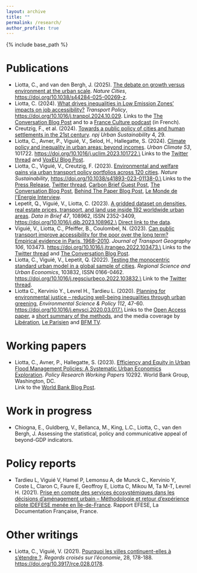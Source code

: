 ```yaml
---
layout: archive
title: ""
permalink: /research/
author_profile: true
---
```


{% include base_path %}

# Publications
* Liotta, C., and van den Bergh, J. (2025). [The debate on growth versus environment at the urban scale](https://doi.org/10.1038/s44284-025-00269-z). *Nature Cities*, https://doi.org/10.1038/s44284-025-00269-z.
* Liotta, C. (2024). [What drives inequalities in Low Emission Zones’ impacts on job accessibility?](https://doi.org/10.1016/j.tranpol.2024.10.029) *Transport Policy*, https://doi.org/10.1016/j.tranpol.2024.10.029. Links to the [The Conversation Blog Post](https://theconversation.com/les-zones-a-faibles-emissions-sont-elles-inequitables-243994) and to a [France Culture podcast](https://www.radiofrance.fr/franceculture/podcasts/douce-france/du-grand-paris-au-grand-lyon-les-zfe-zones-de-forte-exclusion-2286702) (in French).
* Creutzig, F., et al. (2024). [Towards a public policy of cities and human settlements in the 21st century](https://www.nature.com/articles/s42949-024-00168-7). *npj Urban Sustainability* 4, 29.
* Liotta, C., Avner, P., Viguié, V., Selod, H., Hallegatte, S. (2024). [Climate policy and inequality in urban areas: beyond incomes](https://authors.elsevier.com/a/1iHUt7s%7EEVsviS). *Urban Climate 53*, 101722. https://doi.org/10.1016/j.uclim.2023.101722.\
Links to the [Twitter thread](https://twitter.com/hallegatte/status/1572244403292438529) and [VoxEU Blog Post](https://cepr.org/voxeu/columns/inequalities-urban-climate-policies-spatial-perspective).
* Liotta, C., Viguié, V., Creutzig, F. (2023). [Environmental and welfare gains via urban transport policy portfolios across 120 cities](https://www.nature.com/articles/s41893-023-01138-0). *Nature Sustainability*, https://doi.org/10.1038/s41893-023-01138-0.\
Links to the [Press Release](https://www.mcc-berlin.net/en/news/information/information-detail/article/a-good-fifth-reduction-in-climate-gases-from-urban-traffic-in-15-years.html), [Twitter thread](https://twitter.com/CharlotteLiotta/status/1663909753741869056), [Carbon Brief Guest Post](https://www.carbonbrief.org/guest-post-how-120-of-the-worlds-major-cities-could-cut-transport-co2-by-22/), [The Conversation Blog Post](https://theconversation.com/ameliorer-la-qualite-de-vie-urbaine-en-reduisant-les-emissions-de-gaz-a-effet-de-serre-cest-possible-208249), [Behind The Paper Blog Post](https://sustainabilitycommunity.springernature.com/posts/how-city-specific-policies-can-drive-sustainable-urban-transport), [Le Monde de l'Energie Interview](https://www.lemondedelenergie.com/transport-urbain-seul-correspond-environ-8-emissions-totales-mondiales-ges/2023/10/26/).
* Lepetit, Q., Viguié, V., Liotta, C. (2023). [A gridded dataset on densities, real estate prices, transport, and land use inside 192 worldwide urban areas](https://doi.org/10.1016/j.dib.2023.108962). *Data in Brief 47*, 108962, ISSN 2352-3409, https://doi.org/10.1016/j.dib.2023.108962.\
[Direct link to the data](https://zenodo.org/record/7086267).
* Viguié, V., Liotta, C., Pfeiffer, B., Coulombel, N. (2023). [Can public transport improve accessibility for the poor over the long term? Empirical evidence in Paris, 1968–2010](https://doi.org/10.1016/j.jtrangeo.2022.103473). *Journal of Transport Geography 106*, 103473. https://doi.org/10.1016/j.jtrangeo.2022.103473.\
Links to the [Twitter thread](https://twitter.com/CharlotteLiotta/status/1611027241063911425) and [The Conversation Blog Post](https://theconversation.com/developper-le-reseau-de-transports-en-commun-beneficie-t-il-vraiment-aux-plus-pauvres-198261).
* Liotta, C., Viguié, V., Lepetit, Q. (2022). [Testing the monocentric standard urban model in a global sample of cities]( https://doi.org/10.1016/j.regsciurbeco.2022.103832). *Regional Science and Urban Economics*, 103832, ISSN 0166-0462. https://doi.org/10.1016/j.regsciurbeco.2022.103832.\
Link to the [Twitter thread](https://twitter.com/CharlotteLiotta/status/1564195282438455298).
* Liotta C., Kervinio Y., Levrel H., Tardieu L. (2020). [Planning for environmental justice – reducing well-being inequalities through urban greening](https://doi.org/10.1016/j.envsci.2020.03.017), *Environmental Science & Policy 112*, 47-60. https://doi.org/10.1016/j.envsci.2020.03.017.\
Links to the [Open Access paper](https://enpc.hal.science/hal-02883575), a [short summary of the methods](https://idefese.files.wordpress.com/2020/01/note_inegalites-1.pdf), and the media coverage by [Libération](https://www.liberation.fr/terre/2020/11/17/acces-a-la-nature-le-probleme-est-plus-important-pour-les-populations-qui-cumulent-les-inegalites_1805870/), [Le Parisien](https://www.leparisien.fr/seine-saint-denis-93/en-ile-de-france-des-milliers-d-habitants-n-ont-pas-d-acces-a-la-nature-a-moins-d-1-km-de-chez-eux-15-11-2020-8408465.php) and [BFM TV](https://www.bfmtv.com/paris/88-000-franciliens-n-ont-pas-d-espace-vert-a-moins-d-un-kilometre-de-chez-eux_AV-202011190235.html).

# Working papers
* Liotta, C., Avner, P., Hallegatte, S. (2023). [Efficiency and Equity in Urban Flood Management Policies: A Systematic Urban Economics Exploration](https://documents1.worldbank.org/curated/en/099527102062332327/pdf/IDU0e0eee23a036c7040f20898009edeafa81b36.pdf). *Policy Research Working Papers* 10292. World Bank Group, Washington, DC.\
Link to the [World Bank Blog Post](https://blogs.worldbank.org/developmenttalk/efficiency-and-equity-urban-flood-management-policies-systematic-urban-economics).

# Work in progress
* Chiogna, E., Guldberg, V., Bellanca, M., King, L.C., Liotta, C., van den Bergh, J. Assessing the statistical, policy and communicative appeal of beyond-GDP indicators.

# Policy reports
* Tardieu L, Viguié V, Hamel P, Lemonsu A, de Munck C., Kervinio Y, Coste L, Claron C, Faure E, Geoffroy E, Liotta C, Mikou M, Ta M-T, Levrel H. (2021). [Prise en compte des services écosystémiques dans les décisions d’aménagement urbain – Méthodologie et retour d’expérience pilote IDEFESE menée en Île-de-France](https://www.ecologie.gouv.fr/sites/default/files/Efese_M%C3%A9thodologie_retour_exp%C3%A9rience_projet_IDEFESE.pdf). Rapport EFESE, La Documentation Française, France.

# Other writings
* Liotta, C., Viguié, V. (2021). [Pourquoi les villes continuent-elles à s’étendre ?](https://doi.org/10.3917/rce.028.0178). *Regards croisés sur l’économie*, 28, 178-188. https://doi.org/10.3917/rce.028.0178.
